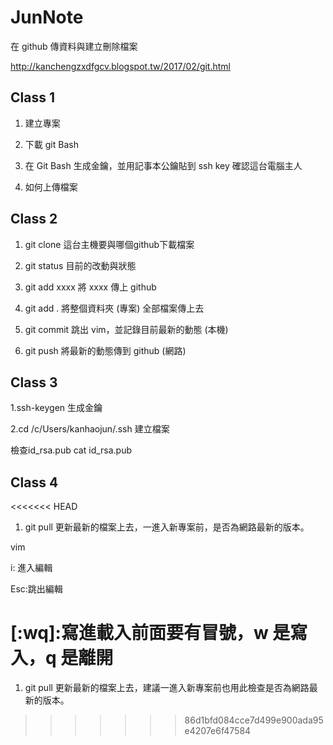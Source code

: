 ﻿# JunNote

在 github 傳資料與建立刪除檔案

http://kanchengzxdfgcv.blogspot.tw/2017/02/git.html


## Class 1

1. 建立專案

2. 下載 git Bash

3. 在 Git Bash 生成金鑰，並用記事本公鑰貼到 ssh key 確認這台電腦主人

4. 如何上傳檔案


## Class 2

1. git clone 這台主機要與哪個github下載檔案

2. git status 目前的改動與狀態

3. git add xxxx 將 xxxx 傳上 github

4. git add . 將整個資料夾 (專案) 全部檔案傳上去
      
5. git commit 跳出 vim，並記錄目前最新的動態 (本機)

6. git push 將最新的動態傳到 github (網路)

## Class 3

1.ssh-keygen 生成金鑰

2.cd /c/Users/kanhaojun/.ssh 建立檔案

檢查id_rsa.pub
cat id_rsa.pub 


## Class 4
<<<<<<< HEAD
1. git pull 更新最新的檔案上去，一進入新專案前，是否為網路最新的版本。

vim

i: 進入編輯

Esc:跳出編輯

[:wq]:寫進載入前面要有冒號，w 是寫入，q 是離開
=======
1. git pull 更新最新的檔案上去，建議一進入新專案前也用此檢查是否為網路最新的版本。
>>>>>>> 86d1bfd084cce7d499e900ada95e4207e6f47584



